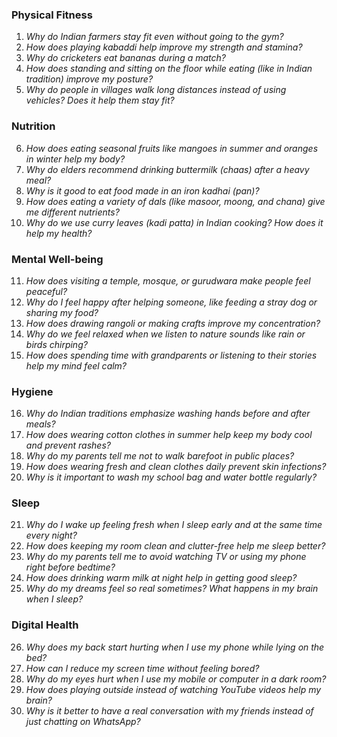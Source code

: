 ### **Physical Fitness**  
1. *Why do Indian farmers stay fit even without going to the gym?*  
2. *How does playing kabaddi help improve my strength and stamina?*  
3. *Why do cricketers eat bananas during a match?*  
4. *How does standing and sitting on the floor while eating (like in Indian tradition) improve my posture?*  
5. *Why do people in villages walk long distances instead of using vehicles? Does it help them stay fit?*  

### **Nutrition**  
6. *How does eating seasonal fruits like mangoes in summer and oranges in winter help my body?*  
7. *Why do elders recommend drinking buttermilk (chaas) after a heavy meal?*  
8. *Why is it good to eat food made in an iron kadhai (pan)?*  
9. *How does eating a variety of dals (like masoor, moong, and chana) give me different nutrients?*  
10. *Why do we use curry leaves (kadi patta) in Indian cooking? How does it help my health?*  

### **Mental Well-being**  
11. *How does visiting a temple, mosque, or gurudwara make people feel peaceful?*  
12. *Why do I feel happy after helping someone, like feeding a stray dog or sharing my food?*  
13. *How does drawing rangoli or making crafts improve my concentration?*  
14. *Why do we feel relaxed when we listen to nature sounds like rain or birds chirping?*  
15. *How does spending time with grandparents or listening to their stories help my mind feel calm?*  

### **Hygiene**  
16. *Why do Indian traditions emphasize washing hands before and after meals?*  
17. *How does wearing cotton clothes in summer help keep my body cool and prevent rashes?*  
18. *Why do my parents tell me not to walk barefoot in public places?*  
19. *How does wearing fresh and clean clothes daily prevent skin infections?*  
20. *Why is it important to wash my school bag and water bottle regularly?*  

### **Sleep**  
21. *Why do I wake up feeling fresh when I sleep early and at the same time every night?*  
22. *How does keeping my room clean and clutter-free help me sleep better?*  
23. *Why do my parents tell me to avoid watching TV or using my phone right before bedtime?*  
24. *How does drinking warm milk at night help in getting good sleep?*  
25. *Why do my dreams feel so real sometimes? What happens in my brain when I sleep?*  

### **Digital Health**  
26. *Why does my back start hurting when I use my phone while lying on the bed?*  
27. *How can I reduce my screen time without feeling bored?*  
28. *Why do my eyes hurt when I use my mobile or computer in a dark room?*  
29. *How does playing outside instead of watching YouTube videos help my brain?*  
30. *Why is it better to have a real conversation with my friends instead of just chatting on WhatsApp?*
